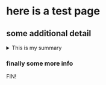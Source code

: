 # here is a test page

## some additional detail

<details>
<summary>This is my summary</summary>

### my header

some additional text

```csharp
    Console.Writeline("Some sample code!");
```
</details>


### finally some more info

FIN!